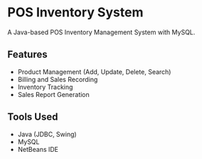 # POS Inventory System
A Java-based POS Inventory Management System with MySQL.

## Features
- Product Management (Add, Update, Delete, Search)
- Billing and Sales Recording
- Inventory Tracking
- Sales Report Generation

## Tools Used
- Java (JDBC, Swing)
- MySQL
- NetBeans IDE
